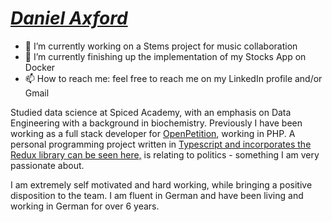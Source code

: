 # _[Daniel Axford](https://github.com/trojaxat)_

- 🔭 I’m currently working on a Stems project for music collaboration
- 🌱 I’m currently finishing up the implementation of my Stocks App on Docker
- 📫 How to reach me: feel free to reach me on my LinkedIn profile and/or Gmail  

Studied data science at Spiced Academy, with an emphasis on Data Engineering with a background in biochemistry.
Previously I have been working as a full stack developer for [OpenPetition](https://www.openpetition.de), working in PHP. A personal programming project written in [Typescript  and incorporates the Redux library can be seen here,](https://github.com/trojaxat/typescript2020) is relating to politics - something I am very passionate about. 

I am extremely self motivated and hard working, while bringing a positive disposition to the team. 
I am fluent in German and have been living and working in German for over 6 years.


